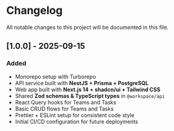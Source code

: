 # Changelog

All notable changes to this project will be documented in this file.

## [1.0.0] - 2025-09-15

### Added
- Monorepo setup with Turborepo
- API service built with **NestJS + Prisma + PostgreSQL**
- Web app built with **Next.js 14 + shadcn/ui + Tailwind CSS**
- Shared **Zod schemas & TypeScript types** in `@workspace/api`
- React Query hooks for Teams and Tasks
- Basic CRUD flows for Teams and Tasks
- Prettier + ESLint setup for consistent code style
- Initial CI/CD configuration for future deployments